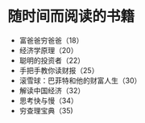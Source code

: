 # 随时间而阅读的书籍

- 富爸爸穷爸爸（18）
- 经济学原理（20）
- 聪明的投资者（22）
- 手把手教你读财报（25）
- 滚雪球：巴菲特和他的财富人生（30）
- 解读中国经济（32）
- 思考快与慢（34）
- 穷查理宝典（35)
